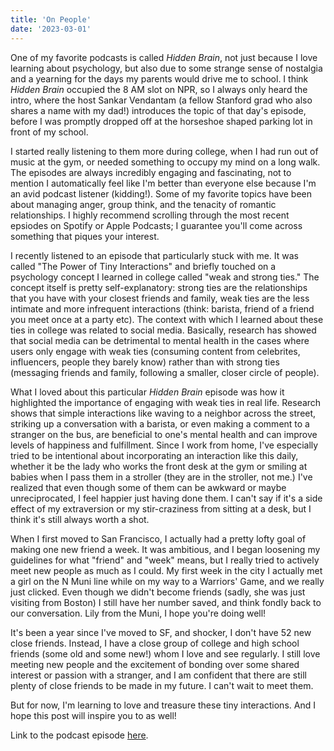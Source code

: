 ```yaml
---
title: 'On People'
date: '2023-03-01'
---
```


One of my favorite podcasts is called _Hidden Brain_, not just because I love learning about psychology, but also due to some strange sense of nostalgia and a yearning for the days my parents would drive me to school. I think _Hidden Brain_ occupied the 8 AM slot on NPR, so I always only heard the intro, where the host Sankar Vendantam (a fellow Stanford grad who also shares a name with my dad!) introduces the topic of that day's episode, before I was promptly dropped off at the horseshoe shaped parking lot in front of my school. 

I started really listening to them more during college, when I had run out of music at the gym, or needed something to occupy my mind on a long walk. The episodes are always incredibly engaging and fascinating, not to mention I automatically feel like I'm better than everyone else because I'm an avid podcast listener (kidding!). Some of my favorite topics have been about managing anger, group think, and the tenacity of romantic relationships. I highly recommend scrolling through the most recent epsiodes on Spotify or Apple Podcasts; I guarantee you'll come across something that piques your interest. 

I recently listened to an episode that particularly stuck with me. It was called "The Power of Tiny Interactions" and briefly touched on a psychology concept I learned in college called "weak and strong ties." The concept itself is pretty self-explanatory: strong ties are the relationships that you have with your closest friends and family, weak ties are the less intimate and more infrequent interactions (think: barista, friend of a friend you meet once at a party etc). The context with which I learned about these ties in college was related to social media. Basically, research has showed that social media can be detrimental to mental health in the cases where users only engage with weak ties (consuming content from celebrites, influencers, people they barely know) rather than with strong ties (messaging friends and family, following a smaller, closer circle of people). 

What I loved about this particular _Hidden Brain_ episode was how it highlighted the importance of engaging with weak ties in real life. Research shows that simple interactions like waving to a neighbor across the street, striking up a conversation with a barista, or even making a comment to a stranger on the bus, are beneficial to one's mental health and can improve levels of happiness and fulfillment. Since I work from home, I've especially tried to be intentional about incorporating an interaction like this daily, whether it be the lady who works the front desk at the gym or smiling at babies when I pass them in a stroller (they are in the stroller, not me.) I've realized that even though some of them can be awkward or maybe unreciprocated, I feel happier just having done them. I can't say if it's a side effect of my extraversion or my stir-craziness from sitting at a desk, but I think it's still always worth a shot. 

When I first moved to San Francisco, I actually had a pretty lofty goal of making one new friend a week. It was ambitious, and I began loosening my guidelines for what "friend" and "week" means, but I really tried to actively meet new people as much as I could. My first week in the city I actually met a girl on the N Muni line while on my way to a Warriors' Game, and we really just clicked. Even though we didn't become friends (sadly, she was just visiting from Boston) I still have her number saved, and think fondly back to our conversation. Lily from the Muni, I hope you're doing well! 

 It's been a year since I've moved to SF, and shocker, I don't have 52 new close friends. Instead, I have a close group of college and high school friends (some old and some new!) whom I love and see regularly. I still love meeting new people and the excitement of bonding over some shared interest or passion with a stranger, and I am confident that there are still plenty of close friends to be made in my future. I can't wait to meet them. 

 But for now, I'm learning to love and treasure these tiny interactions. And I hope this post will inspire you to as well!

 Link to the podcast episode [here](https://open.spotify.com/episode/579vrrrOly2UoVwAky77LD).
